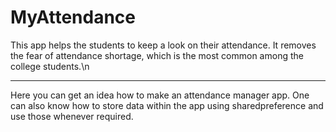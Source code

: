 # MyAttendance
This app helps the students to keep a look on their attendance. It removes the fear of attendance shortage, which is the most common among the college students.\n<hr>
Here you can get an idea how to make an attendance manager app.
One can also know how to store data within the app using sharedpreference and use those whenever required.
